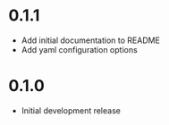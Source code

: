 
# 0.1.1

- Add initial documentation to README
- Add yaml configuration options

# 0.1.0

- Initial development release